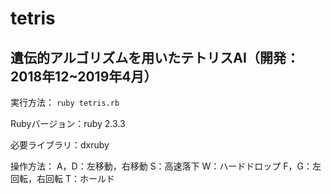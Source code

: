 # tetris
## 遺伝的アルゴリズムを用いたテトリスAI（開発：2018年12~2019年4月）

実行方法：
`ruby tetris.rb`

Rubyバージョン：ruby 2.3.3

必要ライブラリ：dxruby

操作方法：
A，D：左移動，右移動
S：高速落下
W：ハードドロップ
F，G：左回転，右回転
T：ホールド
